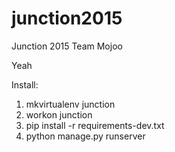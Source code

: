 # junction2015
Junction 2015 Team Mojoo

Yeah

Install:

 1. mkvirtualenv junction
 2. workon junction
 3. pip install -r requirements-dev.txt
 4. python manage.py runserver

